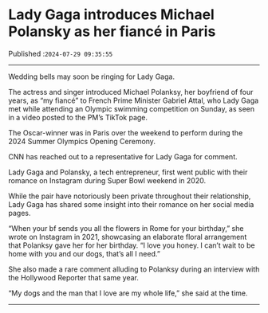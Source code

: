# Lady Gaga introduces Michael Polansky as her fiancé in Paris

Published :`2024-07-29 09:35:55`

---

Wedding bells may soon be ringing for Lady Gaga.

The actress and singer introduced Michael Polanksy, her boyfriend of four years, as “my fiancé” to French Prime Minister Gabriel Attal, who Lady Gaga met while attending an Olympic swimming competition on Sunday, as seen in a video posted to the PM’s TikTok page.

The Oscar-winner was in Paris over the weekend to perform during the 2024 Summer Olympics Opening Ceremony.

CNN has reached out to a representative for Lady Gaga for comment.

Lady Gaga and Polansky, a tech entrepreneur, first went public with their romance on Instagram during Super Bowl weekend in 2020.

While the pair have notoriously been private throughout their relationship, Lady Gaga has shared some insight into their romance on her social media pages.

“When your bf sends you all the flowers in Rome for your birthday,” she wrote on Instagram in 2021, showcasing an elaborate floral arrangement that Polanksy gave her for her birthday. “I love you honey. I can’t wait to be home with you and our dogs, that’s all I need.”

She also made a rare comment alluding to Polanksy during an interview with the Hollywood Reporter that same year.

“My dogs and the man that I love are my whole life,” she said at the time.

---

